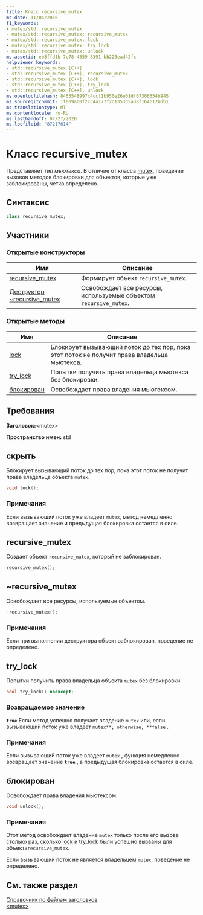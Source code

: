 ```yaml
---
title: Класс recursive_mutex
ms.date: 11/04/2016
f1_keywords:
- mutex/std::recursive_mutex
- mutex/std::recursive_mutex::recursive_mutex
- mutex/std::recursive_mutex::lock
- mutex/std::recursive_mutex::try_lock
- mutex/std::recursive_mutex::unlock
ms.assetid: eb5ffd1b-7e78-4559-8391-bb220ead42fc
helpviewer_keywords:
- std::recursive_mutex [C++]
- std::recursive_mutex [C++], recursive_mutex
- std::recursive_mutex [C++], lock
- std::recursive_mutex [C++], try_lock
- std::recursive_mutex [C++], unlock
ms.openlocfilehash: 8455548997c4ccf1b950e26e01df67306554b945
ms.sourcegitcommit: 1f009ab0f2cc4a177f2d1353d5a38f164612bdb1
ms.translationtype: MT
ms.contentlocale: ru-RU
ms.lasthandoff: 07/27/2020
ms.locfileid: "87217614"
---
```

# <a name="recursive_mutex-class"></a>Класс recursive_mutex

Представляет *тип мьютекса*. В отличие от класса [mutex](../standard-library/mutex-class-stl.md), поведение вызовов методов блокировки для объектов, которые уже заблокированы, четко определено.

## <a name="syntax"></a>Синтаксис

```cpp
class recursive_mutex;
```

## <a name="members"></a>Участники

### <a name="public-constructors"></a>Открытые конструкторы

|Имя|Описание|
|----------|-----------------|
|[recursive_mutex](#recursive_mutex)|Формирует объект `recursive_mutex`.|
|[Деструктор ~recursive_mutex](#dtorrecursive_mutex_destructor)|Освобождает все ресурсы, используемые объектом `recursive_mutex`.|

### <a name="public-methods"></a>Открытые методы

|Имя|Описание|
|----------|-----------------|
|[lock](#lock)|Блокирует вызывающий поток до тех пор, пока этот поток не получит права владельца мьютекса.|
|[try_lock](#try_lock)|Попытки получить права владельца мьютекса без блокировки.|
|[блокирован](#unlock)|Освобождает права владения мьютексом.|

## <a name="requirements"></a>Требования

**Заголовок:**\<mutex>

**Пространство имен:** std

## <a name="lock"></a><a name="lock"></a>скрыть

Блокирует вызывающий поток до тех пор, пока этот поток не получит права владельца объекта `mutex`.

```cpp
void lock();
```

### <a name="remarks"></a>Примечания

Если вызывающий поток уже владеет `mutex`, метод немедленно возвращает значение и предыдущая блокировка остается в силе.

## <a name="recursive_mutex"></a><a name="recursive_mutex"></a>recursive_mutex

Создает объект `recursive_mutex`, который не заблокирован.

```cpp
recursive_mutex();
```

## <a name="recursive_mutex"></a><a name="dtorrecursive_mutex_destructor"></a>  ~recursive_mutex

Освобождает все ресурсы, используемые объектом.

```cpp
~recursive_mutex();
```

### <a name="remarks"></a>Примечания

Если при выполнении деструктора объект заблокирован, поведение не определено.

## <a name="try_lock"></a><a name="try_lock"></a>try_lock

Попытки получить права владельца объекта `mutex` без блокировки.

```cpp
bool try_lock() noexcept;
```

### <a name="return-value"></a>Возвращаемое значение

**`true`** Если метод успешно получает владение `mutex` или, если вызывающий поток уже владеет `mutex**; otherwise, **false` .

### <a name="remarks"></a>Примечания

Если вызывающий поток уже владеет `mutex` , функция немедленно возвращает значение **`true`** , а предыдущая блокировка остается в силе.

## <a name="unlock"></a><a name="unlock"></a>блокирован

Освобождает права владения мьютексом.

```cpp
void unlock();
```

### <a name="remarks"></a>Примечания

Этот метод освобождает владение `mutex` только после его вызова столько раз, сколько [lock](#lock) и [try_lock](#try_lock) были успешно вызваны для объекта`recursive_mutex`.

Если вызывающий поток не является владельцем `mutex`, поведение не определено.

## <a name="see-also"></a>См. также раздел

[Справочник по файлам заголовков](../standard-library/cpp-standard-library-header-files.md)\
[\<mutex>](../standard-library/mutex.md)
